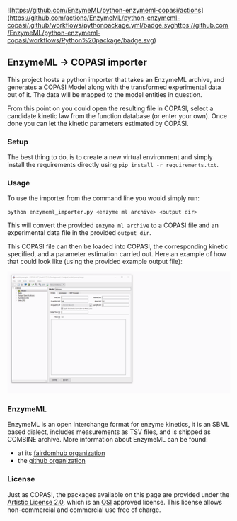 ![https://github.com/EnzymeML/python-enzymeml-copasi/actions](https://github.com/actions/EnzymeML/python-enzymeml-copasi/.github/workflows/pythonpackage.yml/badge.svghttps://github.com/EnzymeML/python-enzymeml-copasi/workflows/Python%20package/badge.svg)

## EnzymeML -> COPASI importer
This project hosts a python importer that takes an EnzymeML archive, and generates a COPASI Model along with the transformed experimental data out of it. The data will be mapped to the model entities in question. 

From this point on you could open the resulting file in COPASI, select a candidate kinetic law from the function database (or enter your own). Once done you can let the kinetic parameters estimated by COPASI. 

### Setup
The best thing to do, is to create a new virtual environment and simply 
install the requirements directly using `pip install -r requirements.txt`. 

### Usage
To use the importer from the command line you would simply run: 

    python enzymeml_importer.py <enzyme ml archive> <output dir>
    
This will convert the provided `enzyme ml archive` to a COPASI file and an experimental data file in the provided `output dir`. 

This COPASI file can then be loaded into COPASI, the corresponding kinetic specified, 
and a parameter estimation carried out. Here an example of how that could look like (using the provided example output file): 

<img src="./doc/demo.gif">


### EnzymeML
EnzymeML is an open interchange format for enzyme kinetics, it is an SBML based dialect, includes measurements as TSV files, and is shipped as COMBINE archive. More information about EnzymeML can be found: 

* at its [fairdomhub organization](https://fairdomhub.org/programmes/66)
* the [github organization](https://github.com/EnzymeML)


### License
Just as COPASI, the packages available on this page are provided under the 
[Artistic License 2.0](http://copasi.org/Download/License/), 
which is an [OSI](http://www.opensource.org/) approved license. This license 
allows non-commercial and commercial use free of charge.
